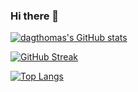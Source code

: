### Hi there 👋

<!--
**dagthomas/dagthomas** is a ✨ _special_ ✨ repository because its `README.md` (this file) appears on your GitHub profile.

Here are some ideas to get you started:

- 🔭 I’m currently working on ...
- 🌱 I’m currently learning ...
- 👯 I’m looking to collaborate on ...
- 🤔 I’m looking for help with ...
- 💬 Ask me about ...
- 📫 How to reach me: ...
- 😄 Pronouns: ...
- ⚡ Fun fact: ...
-->
[![dagthomas's GitHub stats](https://github-readme-stats.vercel.app/api?username=dagthomas&show_icons=true&theme=dark)](https://github.com/anuraghazra/github-readme-stats) 

[![GitHub Streak](https://github-readme-streak-stats.herokuapp.com/?user=dagthomas&show_icons=true&theme=dark)](https://git.io/streak-stats) 

[![Top Langs](https://github-readme-stats.vercel.app/api/top-langs/?username=dagthomas&show_icons=true&theme=dark&hide=html&layout=compact)](https://github.com/anuraghazra/github-readme-stats)
